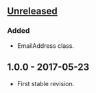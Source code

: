 ## [Unreleased]
### Added
- EmailAddress class.

## 1.0.0 - 2017-05-23
- First stable revision.

[Unreleased]: https://github.com/themichaelhall/datatypes/compare/v1.0.0...HEAD